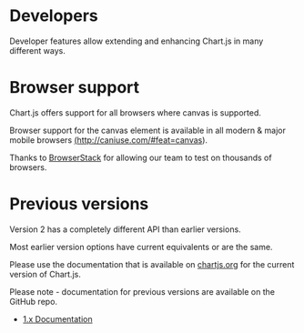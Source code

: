 # Developers
Developer features allow extending and enhancing Chart.js in many different ways.

# Browser support

Chart.js offers support for all browsers where canvas is supported.

Browser support for the canvas element is available in all modern & major mobile browsers <a href="http://caniuse.com/#feat=canvas" target="_blank">(http://caniuse.com/#feat=canvas)</a>.

Thanks to <a href="https://browserstack.com" target="_blank">BrowserStack</a> for allowing our team to test on thousands of browsers.

# Previous versions

Version 2 has a completely different API than earlier versions.

Most earlier version options have current equivalents or are the same.

Please use the documentation that is available on [chartjs.org](http://www.chartjs.org/docs/) for the current version of Chart.js.

Please note - documentation for previous versions are available on the GitHub repo.

- [1.x Documentation](https://github.com/chartjs/Chart.js/tree/v1.1.1/docs)